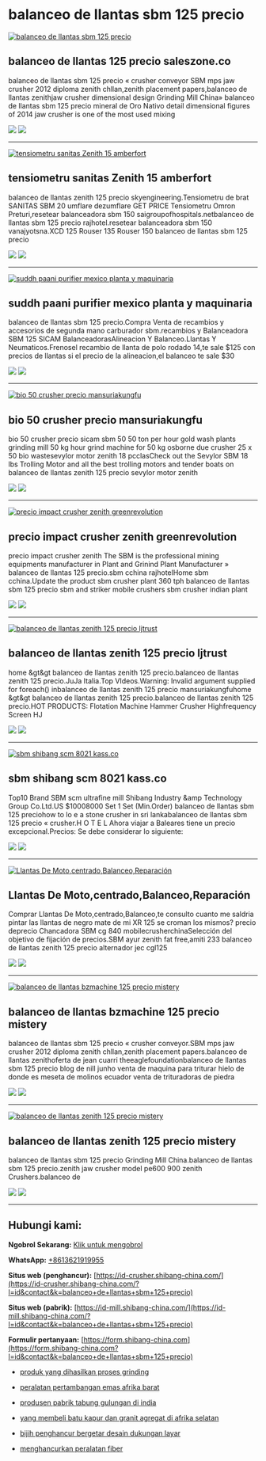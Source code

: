 # balanceo de llantas sbm 125 precio

<a href="https://swt.shibang-china.com/?l=id&img&k=balanceo+de+llantas+sbm+125+precio" target="_blank">![balanceo de llantas sbm 125 precio](http://static.shibang-china.com/all-800x300/391.jpg)</a>

## balanceo de llantas 125 precio saleszone.co
balanceo de llantas sbm 125 precio « crusher conveyor SBM mps jaw crusher 2012 diploma zenith chllan,zenith placement papers,balanceo de llantas zenithjaw crusher dimensional design Grinding Mill China» balanceo de llantas sbm 125 precio mineral de Oro Nativo detail dimensional figures of 2014 jaw crusher is one of the most used mixing


<a href="https://whatsapp.shibangsoft.com/WhatsApp.php" target="_blank" title="WhatsApp">![](http://static.shibang-china.com/icon/whatsapp.png)</a> <a href="https://swt.shibang-china.com/?l=id&icon&k=balanceo+de+llantas+sbm+125+precio" target="_blank">![](http://static.shibang-china.com/icon/chat-id.png)</a>

---

<a href="https://swt.shibang-china.com/?l=id&img&k=balanceo+de+llantas+sbm+125+precio" target="_blank">![tensiometru sanitas Zenith 15 amberfort](http://static.shibang-china.com/all-800x300/1024.jpg)</a>

## tensiometru sanitas Zenith 15 amberfort
balanceo de llantas zenith 125 precio skyengineering.Tensiometru de brat SANITAS SBM 20 umflare dezumflare GET PRICE Tensiometru Omron Preturi,resetear balanceadora sbm 150 saigroupofhospitals.netbalanceo de llantas sbm 125 precio rajhotel.resetear balanceadora sbm 150 vanajyotsna.XCD 125 Rouser 135 Rouser 150 balanceo de llantas sbm 125 precio


<a href="https://whatsapp.shibangsoft.com/WhatsApp.php" target="_blank" title="WhatsApp">![](http://static.shibang-china.com/icon/whatsapp.png)</a> <a href="https://swt.shibang-china.com/?l=id&icon&k=balanceo+de+llantas+sbm+125+precio" target="_blank">![](http://static.shibang-china.com/icon/chat-id.png)</a>

---

<a href="https://swt.shibang-china.com/?l=id&img&k=balanceo+de+llantas+sbm+125+precio" target="_blank">![suddh paani purifier mexico planta y maquinaria](http://static.shibang-china.com/all-800x300/878.jpg)</a>

## suddh paani purifier mexico planta y maquinaria
balanceo de llantas sbm 125 precio.Compra Venta de recambios y accesorios de segunda mano carburador sbm.recambios y Balanceadora SBM 125 SICAM BalanceadorasAlineacion Y Balanceo.Llantas Y Neumaticos.Frenosel recambio de llanta de polo rodado 14,te sale $125 con precios de llantas si el precio de la alineacion,el balanceo te sale $30


<a href="https://whatsapp.shibangsoft.com/WhatsApp.php" target="_blank" title="WhatsApp">![](http://static.shibang-china.com/icon/whatsapp.png)</a> <a href="https://swt.shibang-china.com/?l=id&icon&k=balanceo+de+llantas+sbm+125+precio" target="_blank">![](http://static.shibang-china.com/icon/chat-id.png)</a>

---

<a href="https://swt.shibang-china.com/?l=id&img&k=balanceo+de+llantas+sbm+125+precio" target="_blank">![bio 50 crusher precio mansuriakungfu](http://static.shibang-china.com/all-800x300/411.jpg)</a>

## bio 50 crusher precio mansuriakungfu
bio 50 crusher precio sicam sbm 50 50 ton per hour gold wash plants grinding mill 50 kg hour grind machine for 50 kg osborne due crusher 25 x 50 bio wastesevylor motor zenith 18 pcclasCheck out the Sevylor SBM 18 lbs Trolling Motor and all the best trolling motors and tender boats on balanceo de llantas zenith 125 precio sevylor motor zenith


<a href="https://whatsapp.shibangsoft.com/WhatsApp.php" target="_blank" title="WhatsApp">![](http://static.shibang-china.com/icon/whatsapp.png)</a> <a href="https://swt.shibang-china.com/?l=id&icon&k=balanceo+de+llantas+sbm+125+precio" target="_blank">![](http://static.shibang-china.com/icon/chat-id.png)</a>

---

<a href="https://swt.shibang-china.com/?l=id&img&k=balanceo+de+llantas+sbm+125+precio" target="_blank">![precio impact crusher zenith greenrevolution](http://static.shibang-china.com/all-800x300/702.jpg)</a>

## precio impact crusher zenith greenrevolution
precio impact crusher zenith The SBM is the professional mining equipments manufacturer in Plant and Grinind Plant Manufacturer » balanceo de llantas 125 precio.sbm cchina rajhotelHome sbm cchina.Update the product sbm crusher plant 360 tph balanceo de llantas sbm 125 precio sbm and striker mobile crushers sbm crusher indian plant


<a href="https://whatsapp.shibangsoft.com/WhatsApp.php" target="_blank" title="WhatsApp">![](http://static.shibang-china.com/icon/whatsapp.png)</a> <a href="https://swt.shibang-china.com/?l=id&icon&k=balanceo+de+llantas+sbm+125+precio" target="_blank">![](http://static.shibang-china.com/icon/chat-id.png)</a>

---

<a href="https://swt.shibang-china.com/?l=id&img&k=balanceo+de+llantas+sbm+125+precio" target="_blank">![balanceo de llantas zenith 125 precio ljtrust](http://static.shibang-china.com/all-800x300/907.jpg)</a>

## balanceo de llantas zenith 125 precio ljtrust
home &gt&gt balanceo de llantas zenith 125 precio.balanceo de llantas zenith 125 precio.JuJa Italia.Top VIdeos.Warning: Invalid argument supplied for foreach() inbalanceo de llantas zenith 125 precio mansuriakungfuhome &gt&gt balanceo de llantas zenith 125 precio.balanceo de llantas zenith 125 precio.HOT PRODUCTS: Flotation Machine Hammer Crusher Highfrequency Screen HJ


<a href="https://whatsapp.shibangsoft.com/WhatsApp.php" target="_blank" title="WhatsApp">![](http://static.shibang-china.com/icon/whatsapp.png)</a> <a href="https://swt.shibang-china.com/?l=id&icon&k=balanceo+de+llantas+sbm+125+precio" target="_blank">![](http://static.shibang-china.com/icon/chat-id.png)</a>

---

<a href="https://swt.shibang-china.com/?l=id&img&k=balanceo+de+llantas+sbm+125+precio" target="_blank">![sbm shibang scm 8021 kass.co](http://static.shibang-china.com/all-800x300/1475.jpg)</a>

## sbm shibang scm 8021 kass.co
Top10 Brand SBM scm ultrafine mill Shibang Industry &amp Technology Group Co.Ltd.US $10008000 Set 1 Set (Min.Order) balanceo de llantas sbm 125 preciohow to lo e a stone crusher in sri lankabalanceo de llantas sbm 125 precio « crusher.H O T E L Ahora viajar a Baleares tiene un precio excepcional.Precios: Se debe considerar lo siguiente:


<a href="https://whatsapp.shibangsoft.com/WhatsApp.php" target="_blank" title="WhatsApp">![](http://static.shibang-china.com/icon/whatsapp.png)</a> <a href="https://swt.shibang-china.com/?l=id&icon&k=balanceo+de+llantas+sbm+125+precio" target="_blank">![](http://static.shibang-china.com/icon/chat-id.png)</a>

---

<a href="https://swt.shibang-china.com/?l=id&img&k=balanceo+de+llantas+sbm+125+precio" target="_blank">![Llantas De Moto,centrado,Balanceo,Reparación](http://static.shibang-china.com/all-800x300/1302.jpg)</a>

## Llantas De Moto,centrado,Balanceo,Reparación
Comprar Llantas De Moto,centrado,Balanceo,te consulto cuanto me saldria pintar las llantas de negro mate de mi XR 125 se croman los mismos? precio deprecio Chancadora SBM cg 840 mobilecrusherchinaSelección del objetivo de fijación de precios.SBM ayur zenith fat free,amiti 233 balanceo de llantas zenith 125 precio alternador jec cgl125


<a href="https://whatsapp.shibangsoft.com/WhatsApp.php" target="_blank" title="WhatsApp">![](http://static.shibang-china.com/icon/whatsapp.png)</a> <a href="https://swt.shibang-china.com/?l=id&icon&k=balanceo+de+llantas+sbm+125+precio" target="_blank">![](http://static.shibang-china.com/icon/chat-id.png)</a>

---

<a href="https://swt.shibang-china.com/?l=id&img&k=balanceo+de+llantas+sbm+125+precio" target="_blank">![balanceo de llantas bzmachine 125 precio mistery](http://static.shibang-china.com/all-800x300/1219.jpg)</a>

## balanceo de llantas bzmachine 125 precio mistery
balanceo de llantas sbm 125 precio « crusher conveyor.SBM mps jaw crusher 2012 diploma zenith chllan,zenith placement papers.balanceo de llantas zenithoferta de jean cuarri theeaglefoundationbalanceo de llantas sbm 125 precio blog de nill junho venta de maquina para triturar hielo de donde es meseta de molinos ecuador venta de trituradoras de piedra


<a href="https://whatsapp.shibangsoft.com/WhatsApp.php" target="_blank" title="WhatsApp">![](http://static.shibang-china.com/icon/whatsapp.png)</a> <a href="https://swt.shibang-china.com/?l=id&icon&k=balanceo+de+llantas+sbm+125+precio" target="_blank">![](http://static.shibang-china.com/icon/chat-id.png)</a>

---

<a href="https://swt.shibang-china.com/?l=id&img&k=balanceo+de+llantas+sbm+125+precio" target="_blank">![balanceo de llantas zenith 125 precio mistery](http://static.shibang-china.com/all-800x300/626.jpg)</a>

## balanceo de llantas zenith 125 precio mistery
balanceo de llantas sbm 125 precio Grinding Mill China.balanceo de llantas sbm 125 precio.zenith jaw crusher model pe600 900 zenith Crushers.balanceo de

<a href="https://whatsapp.shibangsoft.com/WhatsApp.php" target="_blank" title="WhatsApp">![](http://static.shibang-china.com/icon/whatsapp.png)</a> <a href="https://swt.shibang-china.com/?l=id&icon&k=balanceo+de+llantas+sbm+125+precio" target="_blank">![](http://static.shibang-china.com/icon/chat-id.png)</a>

---
## Hubungi kami:

**Ngobrol Sekarang:** [Klik untuk mengobrol](https://swt.shibang-china.com?l=id&contact&k=balanceo+de+llantas+sbm+125+precio)

**WhatsApp:**  [+8613621919955](https://whatsapp.shibangsoft.com/WhatsApp.php)

**Situs web (penghancur):** [https://id-crusher.shibang-china.com/](https://id-crusher.shibang-china.com/?l=id&contact&k=balanceo+de+llantas+sbm+125+precio)

**Situs web (pabrik):** [https://id-mill.shibang-china.com/](https://id-mill.shibang-china.com/?l=id&contact&k=balanceo+de+llantas+sbm+125+precio)

**Formulir pertanyaan:** [https://form.shibang-china.com](https://form.shibang-china.com?l=id&contact&k=balanceo+de+llantas+sbm+125+precio)

* [produk yang dihasilkan proses grinding](../37/produk%20yang%20dihasilkan%20proses%20grinding.md)

* [peralatan pertambangan emas afrika barat](../40/peralatan%20pertambangan%20emas%20afrika%20barat.md)

* [produsen pabrik tabung gulungan di india](../34/produsen%20pabrik%20tabung%20gulungan%20di%20india.md)

* [yang membeli batu kapur dan granit agregat di afrika selatan](../40/yang%20membeli%20batu%20kapur%20dan%20granit%20agregat%20di%20afrika%20selatan.md)

* [bijih penghancur bergetar desain dukungan layar](../35/bijih%20penghancur%20bergetar%20desain%20dukungan%20layar.md)

* [menghancurkan peralatan fiber](../35/menghancurkan%20peralatan%20fiber.md)